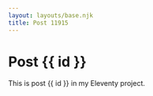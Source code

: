 ```yaml
---
layout: layouts/base.njk
title: Post 11915
---
```


# Post {{ id }}

This is post {{ id }} in my Eleventy project.
